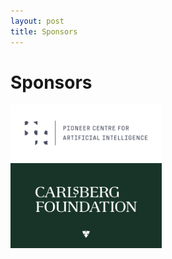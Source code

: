 ```yaml
---
layout: post
title: Sponsors
---
```

<h1>Sponsors</h1>

<!-- Logos. Aalborg, DTU -->

<!-- Supported by P1 -->
<div class="row">
  <div class="column" style="width: 48%">
    <a href="https://www.aicentre.dk/p1-programs/multimodal-anomaly-detection"><img src="/assets/img/p1.png" alt="Pioneer Centre Logo" ></a>
  </div>
  <div class="column" style="width: 48%">
    <a href="https://www.carlsbergfondet.dk/en/what-we-have-funded/cf25-1691/"><img src="/assets/img/carlsberg.png" alt="Carlsberg Foundation Logo" ></a>
  </div>
</div>

